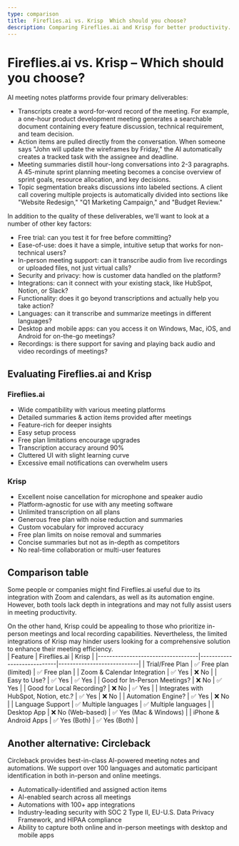 ```yaml
---
type: comparison
title:  Fireflies.ai vs. Krisp  Which should you choose?
description: Comparing Fireflies.ai and Krisp for better productivity. Evaluating features, pros, and cons. Explore Circleback as an alternative option.
---
```


# Fireflies.ai vs. Krisp – Which should you choose?  
AI meeting notes platforms provide four primary deliverables:  
  
* Transcripts create a word-for-word record of the meeting. For example, a one-hour product development meeting generates a searchable document containing every feature discussion, technical requirement, and team decision.  
* Action items are pulled directly from the conversation. When someone says "John will update the wireframes by Friday," the AI automatically creates a tracked task with the assignee and deadline.  
* Meeting summaries distill hour-long conversations into 2-3 paragraphs. A 45-minute sprint planning meeting becomes a concise overview of sprint goals, resource allocation, and key decisions.  
* Topic segmentation breaks discussions into labeled sections. A client call covering multiple projects is automatically divided into sections like "Website Redesign," "Q1 Marketing Campaign," and "Budget Review."  
  
In addition to the quality of these deliverables, we'll want to look at a number of other key factors:  
  
* Free trial: can you test it for free before committing?  
* Ease-of-use: does it have a simple, intuitive setup that works for non-technical users?  
* In-person meeting support: can it transcribe audio from live recordings or uploaded files, not just virtual calls?  
* Security and privacy: how is customer data handled on the platform?  
* Integrations: can it connect with your existing stack, like HubSpot, Notion, or Slack?  
* Functionality: does it go beyond transcriptions and actually help you take action?  
* Languages: can it transcribe and summarize meetings in different languages?  
* Desktop and mobile apps: can you access it on Windows, Mac, iOS, and Android for on-the-go meetings?  
* Recordings: is there support for saving and playing back audio and video recordings of meetings?    
## Evaluating Fireflies.ai and Krisp  
### Fireflies.ai
- Wide compatibility with various meeting platforms
- Detailed summaries & action items provided after meetings
- Feature-rich for deeper insights
- Easy setup process
- Free plan limitations encourage upgrades
- Transcription accuracy around 90%
- Cluttered UI with slight learning curve
- Excessive email notifications can overwhelm users

### Krisp
- Excellent noise cancellation for microphone and speaker audio
- Platform-agnostic for use with any meeting software
- Unlimited transcription on all plans
- Generous free plan with noise reduction and summaries
- Custom vocabulary for improved accuracy
- Free plan limits on noise removal and summaries
- Concise summaries but not as in-depth as competitors
- No real-time collaboration or multi-user features  
## Comparison table    
Some people or companies might find Fireflies.ai useful due to its integration with Zoom and calendars, as well as its automation engine. However, both tools lack depth in integrations and may not fully assist users in meeting productivity.

On the other hand, Krisp could be appealing to those who prioritize in-person meetings and local recording capabilities. Nevertheless, the limited integrations of Krisp may hinder users looking for a comprehensive solution to enhance their meeting efficiency.  
| Feature                           | Fireflies.ai               | Krisp                      |
|-----------------------------------|----------------------------|----------------------------|
| Trial/Free Plan                   | ✅ Free plan (limited)     | ✅ Free plan               |
| Zoom & Calendar Integration       | ✅ Yes                     | ❌ No                      |
| Easy to Use?                      | ✅ Yes                     | ✅ Yes                     |
| Good for In-Person Meetings?      | ❌ No                      | ✅ Yes                     |
| Good for Local Recording?         | ❌ No                      | ✅ Yes                     |
| Integrates with HubSpot, Notion, etc.? | ✅ Yes                | ❌ No                      |
| Automation Engine?                | ✅ Yes                     | ❌ No                      |
| Language Support                  | ✅ Multiple languages      | ✅ Multiple languages      |
| Desktop App                       | ❌ No (Web-based)          | ✅ Yes (Mac & Windows)     |
| iPhone & Android Apps             | ✅ Yes (Both)              | ✅ Yes (Both)              |  
## Another alternative: Circleback  
Circleback provides best-in-class AI-powered meeting notes and automations. We support over 100 languages and automatic participant identification in both in-person and online meetings.  
  
* Automatically-identified and assigned action items  
* AI-enabled search across all meetings  
* Automations with 100+ app integrations  
* Industry-leading security with SOC 2 Type II, EU-U.S. Data Privacy Framework, and HIPAA compliance  
* Ability to capture both online and in-person meetings with desktop and mobile apps  
